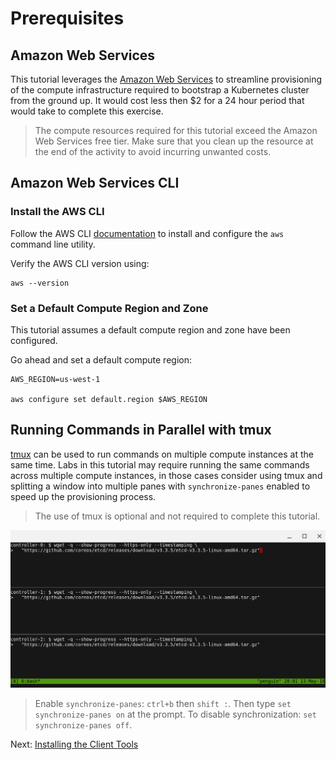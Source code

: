 # Prerequisites

## Amazon Web Services

This tutorial leverages the [Amazon Web Services](https://aws.amazon.com/) to streamline provisioning of the compute infrastructure required to bootstrap a Kubernetes cluster from the ground up. It would cost less then $2 for a 24 hour period that would take to complete this exercise.

> The compute resources required for this tutorial exceed the Amazon Web Services free tier. Make sure that you clean up the resource at the end of the activity to avoid incurring unwanted costs. 

## Amazon Web Services CLI

### Install the AWS CLI

Follow the AWS CLI [documentation](https://aws.amazon.com/cli/) to install and configure the `aws` command line utility.

Verify the AWS CLI version using:

```
aws --version
```

### Set a Default Compute Region and Zone

This tutorial assumes a default compute region and zone have been configured.

Go ahead and set a default compute region:

```
AWS_REGION=us-west-1

aws configure set default.region $AWS_REGION
```


## Running Commands in Parallel with tmux

[tmux](https://github.com/tmux/tmux/wiki) can be used to run commands on multiple compute instances at the same time. Labs in this tutorial may require running the same commands across multiple compute instances, in those cases consider using tmux and splitting a window into multiple panes with `synchronize-panes` enabled to speed up the provisioning process.

> The use of tmux is optional and not required to complete this tutorial.

![tmux screenshot](images/tmux-screenshot.png)

> Enable `synchronize-panes`: `ctrl+b` then `shift :`. Then type `set synchronize-panes on` at the prompt. To disable synchronization: `set synchronize-panes off`.

Next: [Installing the Client Tools](02-client-tools.md)
